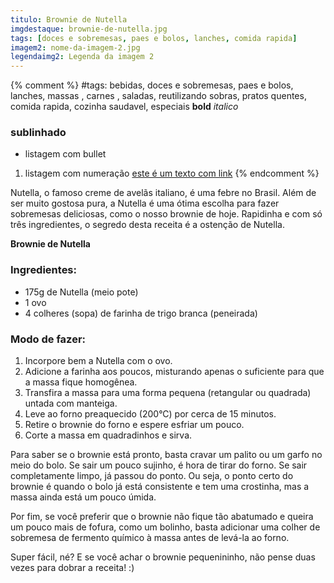 ```yaml
---
titulo: Brownie de Nutella
imgdestaque: brownie-de-nutella.jpg
tags: [doces e sobremesas, paes e bolos, lanches, comida rapida]
imagem2: nome-da-imagem-2.jpg
legendaimg2: Legenda da imagem 2
---
```

{% comment %}
#tags: bebidas, doces e sobremesas, paes e bolos, lanches, massas , carnes , saladas, reutilizando sobras, pratos quentes, comida rapida, cozinha saudavel, especiais
**bold**
*italico*
### sublinhado
* listagem com bullet
1. listagem com numeração
[este é um texto com link](https://www.enderecodolink.com)
{% endcomment %}

Nutella, o famoso creme de avelãs italiano, é uma febre no Brasil. Além de ser muito gostosa pura, a Nutella é uma ótima escolha para fazer sobremesas deliciosas, como o nosso brownie de hoje. Rapidinha e com só três ingredientes, o segredo desta receita é a ostenção de Nutella. 

**Brownie de Nutella**

### Ingredientes:

* 175g de Nutella (meio pote)
* 1 ovo
* 4 colheres (sopa) de farinha de trigo branca (peneirada)

### Modo de fazer: 

1. Incorpore bem a Nutella com o ovo. 
2. Adicione a farinha aos poucos, misturando apenas o suficiente para que a massa fique homogênea.
3. Transfira a massa para uma forma pequena (retangular ou quadrada) untada com manteiga. 
4. Leve ao forno preaquecido (200°C) por cerca de 15 minutos.
5. Retire o brownie do forno e espere esfriar um pouco.
6. Corte a massa em quadradinhos e sirva. 

Para saber se o brownie está pronto, basta cravar um palito ou um garfo no meio do bolo. Se sair um pouco sujinho, é hora de tirar do forno. Se sair completamente limpo, já passou do ponto. Ou seja, o ponto certo do brownie é quando o bolo já está consistente e tem uma crostinha, mas a massa ainda está um pouco úmida. 

Por fim, se você preferir que o brownie não fique tão abatumado e queira um pouco mais de fofura, como um bolinho, basta adicionar uma colher de sobremesa de fermento químico à massa antes de levá-la ao forno. 

Super fácil, né? E se você achar o brownie pequenininho, não pense duas vezes para dobrar a receita! :)